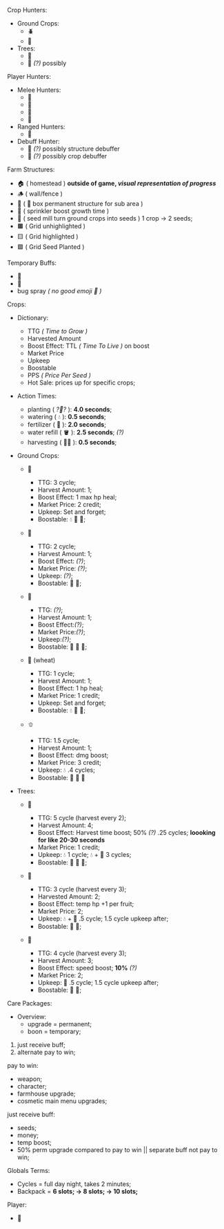 Crop Hunters: 
  * Ground Crops:
    * 🪲 
    * 🐜
  * Trees:
    * 🦫 
    * 🦇 *(?)* possibly


Player Hunters:
  * Melee Hunters:
    * 🐺
    * 🦀
    * 🦊
    * 🧟
  * Ranged Hunters:
    * 🦂
  * Debuff Hunter:
    * 🦅 *(?)* possibly structure debuffer
    * 🦟 *(?)* possibly crop debuffer

Farm Structures:
  * 🏠 ( homestead ) **outside of game, _visual representation of progress_**
  * 🪵 ( wall/fence )
  * 🐝 ( 🐝 box permanent structure for sub area )
  * 🎇 ( sprinkler boost growth time )
  * 🌱 ( seed mill turn ground crops into seeds ) 1 crop -> 2 seeds;
  * 🟫 ( Grid unhighlighted )
  * 🟨 ( Grid highlighted )
  * 🟩 ( Grid Seed Planted )

Temporary Buffs:
  * 🐝 
  * 🐞 
  * bug spray *( no good emoji 🥺 )* 

Crops:
  * Dictionary:
    * TTG *( Time to Grow )*
    * Harvested Amount
    * Boost Effect: TTL *( Time To Live )* on boost
    * Market Price
    * Upkeep
    * Boostable
    * PPS *( Price Per Seed )*
    * Hot Sale: prices up for specific crops;

  * Action Times:
    * planting ( *?🌱?* ): **4.0 seconds**;
    * watering ( 💧 ): **0.5 seconds**;
    * fertilizer ( 💩 ): **2.0 seconds**;
    * water refill ( 🪣 ): **2.5 seconds**; *(?)*
    * harvesting ( 🧑‍🌾 ): **0.5 seconds**;

  * Ground Crops: 
    * 🌽  
      * TTG: 3 cycle;
      * Harvest Amount: 1;
      * Boost Effect: 1 max hp heal; 
      * Market Price: 2 credit; 
      * Upkeep: Set and forget; 
      * Boostable: 💧 💩 🐞;
        
    * 🍓  
      * TTG: 2 cycle;
      * Harvest Amount: 1;
      * Boost Effect: *(?)*;
      * Market Price: *(?)*;
      * Upkeep: *(?)*;
      * Boostable: 💩 🐝;

    * 🍉  
      * TTG: *(?)*;
      * Harvest Amount: 1;
      * Boost Effect:*(?)*; 
      * Market Price:*(?)*; 
      * Upkeep:*(?)*;
      * Boostable: 💩 🐞 🐝;
        
    * 🧇 (wheat) 
      * TTG: 1 cycle;
      * Harvest Amount: 1; 
      * Boost Effect: 1 hp heal; 
      * Market Price: 1 credit; 
      * Upkeep: Set and forget;
      * Boostable: 💧 💩 🐞;
        
    * 🫑  
      * TTG: 1.5 cycle; 
      * Harvest Amount: 1;
      * Boost Effect: dmg boost; 
      * Market Price: 3 credit; 
      * Upkeep: 💧 .4 cycles; 
      * Boostable: 🐞 🐝 💩

  * Trees:
    * 🍎  
      * TTG: 5 cycle (harvest every 2);
      * Harvest Amount: 4;
      * Boost Effect: Harvest time boost; 50% *(?)* .25 cycles; **loooking for like 20-30 seconds**
      * Market Price: 1 credit;
      * Upkeep: 💧 1 cycle; 💧 + 🐝 3 cycles; 
      * Boostable: 💩 🐞 🐝;

    * 🥑  
      * TTG: 3 cycle (harvest every 3);
      * Harvested Amount: 2; 
      * Boost Effect: temp hp +1 per fruit;
      * Market Price: 2; 
      * Upkeep: 💧 + 💩 .5 cycle; 1.5 cycle upkeep after;
      * Boostable: 🐞 🐝;
        
    * 🍌  
      * TTG: 4 cycle (harvest every 3); 
      * Harvest Amount: 3;
      * Boost Effect: speed boost; **10%** *(?)* 
      * Market Price: 2; 
      * Upkeep: 💩 .5 cycle; 1.5 cycle upkeep after;
      * Boostable: 🐞 🐝; 

Care Packages: 
  * Overview: 
    * upgrade = permanent;
    * boon = temporary;

1. just receive buff;
2. alternate pay to win;

pay to win: 
  * weapon;
  * character; 
  * farmhouse upgrade; 
  * cosmetic main menu upgrades;

just receive buff: 
  * seeds; 
  * money; 
  * temp boost; 
  * 50% perm upgrade compared to pay to win || separate buff not pay to win;

Globals Terms:
  * Cycles = full day night, takes 2 minutes;
  * Backpack = **6 slots; -> 8 slots; -> 10 slots;**

Player: 
  * 🐰
